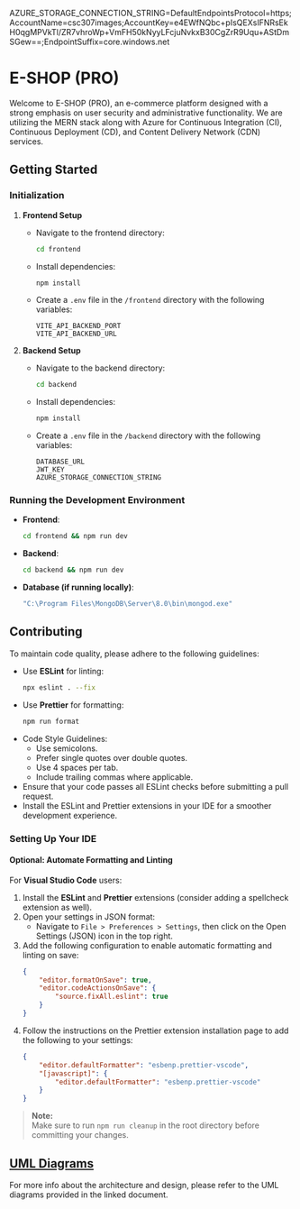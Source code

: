 AZURE_STORAGE_CONNECTION_STRING=DefaultEndpointsProtocol=https;AccountName=csc307images;AccountKey=e4EWfNQbc+pIsQEXsIFNRsEkH0qgMPVkTl/ZR7vhroWp+VmFH50kNyyLFcjuNvkxB30CgZrR9Uqu+AStDmSGew==;EndpointSuffix=core.windows.net

# E-SHOP (PRO)

Welcome to E-SHOP (PRO), an e-commerce platform designed with a strong emphasis on user security and administrative functionality. We are utilizing the MERN stack along with Azure for Continuous Integration (CI), Continuous Deployment (CD), and Content Delivery Network (CDN) services.

## Getting Started

### Initialization

1. **Frontend Setup**
   - Navigate to the frontend directory:
     ```bash
     cd frontend
     ```
   - Install dependencies:
     ```bash
     npm install
     ```
   - Create a `.env` file in the `/frontend` directory with the following variables:
     ```
     VITE_API_BACKEND_PORT
     VITE_API_BACKEND_URL
     ```

2. **Backend Setup**
   - Navigate to the backend directory:
     ```bash
     cd backend
     ```
   - Install dependencies:
     ```bash
     npm install
     ```
   - Create a `.env` file in the `/backend` directory with the following variables:
     ```
     DATABASE_URL
     JWT_KEY
     AZURE_STORAGE_CONNECTION_STRING
     ```

### Running the Development Environment

- **Frontend**: 
  ```bash
  cd frontend && npm run dev
  ```
- **Backend**: 
  ```bash
  cd backend && npm run dev
  ```
- **Database (if running locally)**: 
  ```bash
  "C:\Program Files\MongoDB\Server\8.0\bin\mongod.exe"
  ```

## Contributing

To maintain code quality, please adhere to the following guidelines:

- Use **ESLint** for linting:
  ```bash
  npx eslint . --fix
  ```
- Use **Prettier** for formatting:
  ```bash
  npm run format
  ```
- Code Style Guidelines:
  - Use semicolons.
  - Prefer single quotes over double quotes.
  - Use 4 spaces per tab.
  - Include trailing commas where applicable.
- Ensure that your code passes all ESLint checks before submitting a pull request.
- Install the ESLint and Prettier extensions in your IDE for a smoother development experience.

### Setting Up Your IDE

#### Optional: Automate Formatting and Linting

For **Visual Studio Code** users:

1. Install the **ESLint** and **Prettier** extensions (consider adding a spellcheck extension as well).
2. Open your settings in JSON format:
   - Navigate to `File > Preferences > Settings`, then click on the Open Settings (JSON) icon in the top right.
3. Add the following configuration to enable automatic formatting and linting on save:
   ```json
   {
       "editor.formatOnSave": true,
       "editor.codeActionsOnSave": {
           "source.fixAll.eslint": true
       }
   }
   ```
4. Follow the instructions on the Prettier extension installation page to add the following to your settings:
   ```json
   {
       "editor.defaultFormatter": "esbenp.prettier-vscode",
       "[javascript]": {
           "editor.defaultFormatter": "esbenp.prettier-vscode"
       }
   }
   ```

> **Note:**  
> Make sure to run `npm run cleanup` in the root directory before committing your changes.

## [UML Diagrams](DIAGRAMS.md)

For more info about the architecture and design, please refer to the UML diagrams provided in the linked document.

